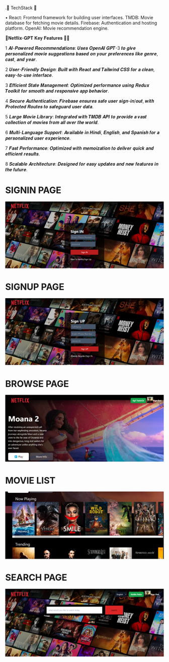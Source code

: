 
.🚀 TechStack 🚀

 • 
React: Frontend framework for building user interfaces.
TMDB: Movie database for fetching movie details.
Firebase: Authentication and hosting platform.
OpenAI: Movie recommendation engine.
  



 



 🚀𝐍𝐞𝐭𝐟𝐥𝐢𝐱-𝐆𝐏𝐓 𝐊𝐞𝐲 𝐅𝐞𝐚𝐭𝐮𝐫𝐞𝐬 🚀🚀

  1  𝑨𝑰-𝑷𝒐𝒘𝒆𝒓𝒆𝒅 𝑹𝒆𝒄𝒐𝒎𝒎𝒆𝒏𝒅𝒂𝒕𝒊𝒐𝒏𝒔: 𝑼𝒔𝒆𝒔 𝑶𝒑𝒆𝒏𝑨𝑰 𝑮𝑷𝑻-3 𝒕𝒐 𝒈𝒊𝒗𝒆 𝒑𝒆𝒓𝒔𝒐𝒏𝒂𝒍𝒊𝒛𝒆𝒅 𝒎𝒐𝒗𝒊𝒆 𝒔𝒖𝒈𝒈𝒆𝒔𝒕𝒊𝒐𝒏𝒔 𝒃𝒂𝒔𝒆𝒅 𝒐𝒏 𝒚𝒐𝒖𝒓 𝒑𝒓𝒆𝒇𝒆𝒓𝒆𝒏𝒄𝒆𝒔 𝒍𝒊𝒌𝒆 𝒈𝒆𝒏𝒓𝒆, 𝒄𝒂𝒔𝒕, 𝒂𝒏𝒅 𝒚𝒆𝒂𝒓.

  2  𝑼𝒔𝒆𝒓-𝑭𝒓𝒊𝒆𝒏𝒅𝒍𝒚 𝑫𝒆𝒔𝒊𝒈𝒏: 𝑩𝒖𝒊𝒍𝒕 𝒘𝒊𝒕𝒉 𝑹𝒆𝒂𝒄𝒕 𝒂𝒏𝒅 𝑻𝒂𝒊𝒍𝒘𝒊𝒏𝒅 𝑪𝑺𝑺 𝒇𝒐𝒓 𝒂 𝒄𝒍𝒆𝒂𝒏, 𝒆𝒂𝒔𝒚-𝒕𝒐-𝒖𝒔𝒆 𝒊𝒏𝒕𝒆𝒓𝒇𝒂𝒄𝒆.

  3  𝑬𝒇𝒇𝒊𝒄𝒊𝒆𝒏𝒕 𝑺𝒕𝒂𝒕𝒆 𝑴𝒂𝒏𝒂𝒈𝒆𝒎𝒆𝒏𝒕: 𝑶𝒑𝒕𝒊𝒎𝒊𝒛𝒆𝒅 𝒑𝒆𝒓𝒇𝒐𝒓𝒎𝒂𝒏𝒄𝒆 𝒖𝒔𝒊𝒏𝒈 𝑹𝒆𝒅𝒖𝒙 𝑻𝒐𝒐𝒍𝒌𝒊𝒕 𝒇𝒐𝒓 𝒔𝒎𝒐𝒐𝒕𝒉 𝒂𝒏𝒅 𝒓𝒆𝒔𝒑𝒐𝒏𝒔𝒊𝒗𝒆 𝒂𝒑𝒑 𝒃𝒆𝒉𝒂𝒗𝒊𝒐𝒓.

  4  𝑺𝒆𝒄𝒖𝒓𝒆 𝑨𝒖𝒕𝒉𝒆𝒏𝒕𝒊𝒄𝒂𝒕𝒊𝒐𝒏: 𝑭𝒊𝒓𝒆𝒃𝒂𝒔𝒆 𝒆𝒏𝒔𝒖𝒓𝒆𝒔 𝒔𝒂𝒇𝒆 𝒖𝒔𝒆𝒓 𝒔𝒊𝒈𝒏-𝒊𝒏/𝒐𝒖𝒕, 𝒘𝒊𝒕𝒉 𝑷𝒓𝒐𝒕𝒆𝒄𝒕𝒆𝒅 𝑹𝒐𝒖𝒕𝒆𝒔 𝒕𝒐 𝒔𝒂𝒇𝒆𝒈𝒖𝒂𝒓𝒅 𝒖𝒔𝒆𝒓 𝒅𝒂𝒕𝒂.

  5  𝑳𝒂𝒓𝒈𝒆 𝑴𝒐𝒗𝒊𝒆 𝑳𝒊𝒃𝒓𝒂𝒓𝒚: 𝑰𝒏𝒕𝒆𝒈𝒓𝒂𝒕𝒆𝒅 𝒘𝒊𝒕𝒉 𝑻𝑴𝑫𝑩 𝑨𝑷𝑰 𝒕𝒐 𝒑𝒓𝒐𝒗𝒊𝒅𝒆 𝒂 𝒗𝒂𝒔𝒕 𝒄𝒐𝒍𝒍𝒆𝒄𝒕𝒊𝒐𝒏 𝒐𝒇 𝒎𝒐𝒗𝒊𝒆𝒔 𝒇𝒓𝒐𝒎 𝒂𝒍𝒍 𝒐𝒗𝒆𝒓 𝒕𝒉𝒆 𝒘𝒐𝒓𝒍𝒅.

  6  𝑴𝒖𝒍𝒕𝒊-𝑳𝒂𝒏𝒈𝒖𝒂𝒈𝒆 𝑺𝒖𝒑𝒑𝒐𝒓𝒕: 𝑨𝒗𝒂𝒊𝒍𝒂𝒃𝒍𝒆 𝒊𝒏 𝑯𝒊𝒏𝒅𝒊, 𝑬𝒏𝒈𝒍𝒊𝒔𝒉, 𝒂𝒏𝒅 𝑺𝒑𝒂𝒏𝒊𝒔𝒉 𝒇𝒐𝒓 𝒂 𝒑𝒆𝒓𝒔𝒐𝒏𝒂𝒍𝒊𝒛𝒆𝒅 𝒖𝒔𝒆𝒓 𝒆𝒙𝒑𝒆𝒓𝒊𝒆𝒏𝒄𝒆.

  7  𝑭𝒂𝒔𝒕 𝑷𝒆𝒓𝒇𝒐𝒓𝒎𝒂𝒏𝒄𝒆: 𝑶𝒑𝒕𝒊𝒎𝒊𝒛𝒆𝒅 𝒘𝒊𝒕𝒉 𝒎𝒆𝒎𝒐𝒊𝒛𝒂𝒕𝒊𝒐𝒏 𝒕𝒐 𝒅𝒆𝒍𝒊𝒗𝒆𝒓 𝒒𝒖𝒊𝒄𝒌 𝒂𝒏𝒅 𝒆𝒇𝒇𝒊𝒄𝒊𝒆𝒏𝒕 𝒓𝒆𝒔𝒖𝒍𝒕𝒔.

  8 𝑺𝒄𝒂𝒍𝒂𝒃𝒍𝒆 𝑨𝒓𝒄𝒉𝒊𝒕𝒆𝒄𝒕𝒖𝒓𝒆: 𝑫𝒆𝒔𝒊𝒈𝒏𝒆𝒅 𝒇𝒐𝒓 𝒆𝒂𝒔𝒚 𝒖𝒑𝒅𝒂𝒕𝒆𝒔 𝒂𝒏𝒅 𝒏𝒆𝒘 𝒇𝒆𝒂𝒕𝒖𝒓𝒆𝒔 𝒊𝒏 𝒕𝒉𝒆 𝒇𝒖𝒕𝒖𝒓𝒆.





# SIGNIN PAGE 
![image alt](https://github.com/heyayush87/Netflix-GPT/blob/7dc4e7ec559451241c8aa34983096084f7a6262c/Screenshot%202024-11-29%20174715.png)
# SIGNUP PAGE 
![image alt](https://github.com/heyayush87/Netflix-GPT/blob/main/Screenshot%202024-11-29%20174737.png?raw=true)
# BROWSE PAGE
![image alt](https://github.com/heyayush87/Netflix-GPT/blob/main/Screenshot%202024-11-29%20174841.png?raw=true)
# MOVIE LIST 
![image alt](https://github.com/heyayush87/Netflix-GPT/blob/main/Screenshot%202024-11-29%20174919.png?raw=true)
# SEARCH PAGE
![image alt](https://github.com/heyayush87/Netflix-GPT/blob/main/Screenshot%202024-11-29%20175008.png?raw=true)


